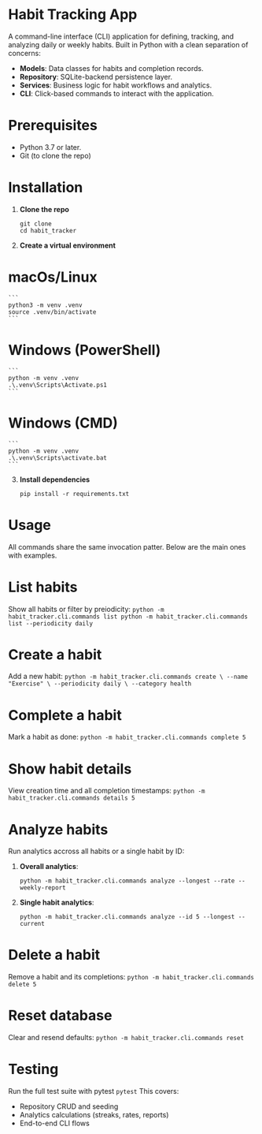 # Habit Tracking App
A command-line interface (CLI) application for defining, tracking, and analyzing daily or weekly habits. Built in Python with a clean separation of concerns:
- **Models**: Data classes for habits and completion records.
- **Repository**: SQLite-backend persistence layer.
- **Services**: Business logic for habit workflows and analytics.
- **CLI**: Click-based commands to interact with the application.

# Prerequisites
- Python 3.7 or later.
- Git (to clone the repo)

# Installation
1. **Clone the repo**
    ```
    git clone
    cd habit_tracker
    ```

2. **Create a virtual environment**
# macOs/Linux
    ```
    python3 -m venv .venv
    source .venv/bin/activate
    ```

# Windows (PowerShell)
    ```
    python -m venv .venv
    .\.venv\Scripts\Activate.ps1
    ```

# Windows (CMD)
    ```
    python -m venv .venv
    .\.venv\Scripts\activate.bat
    ```

3. **Install dependencies**
    ```
    pip install -r requirements.txt
    ```

# Usage
All commands share the same invocation patter. Below are the main ones with examples.

# List habits
Show all habits or filter by preiodicity:
    ```
    python -m habit_tracker.cli.commands list
    python -m habit_tracker.cli.commands list --periodicity daily
    ```

# Create a habit
Add a new habit:
    ```
    python -m habit_tracker.cli.commands create \
        --name "Exercise" \
        --periodicity daily \
        --category health
    ```

# Complete a habit 
Mark a habit as done:
    ```
    python -m habit_tracker.cli.commands complete 5
    ```

# Show habit details
View creation time and all completion timestamps:
    ```
    python -m habit_tracker.cli.commands details 5
    ```

# Analyze habits
Run analytics accross all habits or a single habit by ID:
1. **Overall analytics**:
    ```
    python -m habit_tracker.cli.commands analyze --longest --rate --weekly-report
    ```

2. **Single habit analytics**:
    ```
    python -m habit_tracker.cli.commands analyze --id 5 --longest --current
    ```

# Delete a habit
Remove a habit and its completions:
    ```
    python -m habit_tracker.cli.commands delete 5
    ```

# Reset database 
Clear and resend defaults:
    ```
    python -m habit_tracker.cli.commands reset
    ```

# Testing
Run the full test suite with pytest
    ```
    pytest
    ```
This covers:
- Repository CRUD and seeding
- Analytics calculations (streaks, rates, reports)
- End-to-end CLI flows